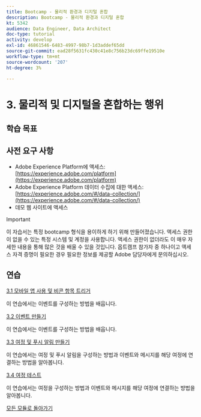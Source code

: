 ```yaml
---
title: Bootcamp - 물리적 환경과 디지털 혼합
description: Bootcamp - 물리적 환경과 디지털 혼합
kt: 5342
audience: Data Engineer, Data Architect
doc-type: tutorial
activity: develop
exl-id: 46861546-6483-4997-98b7-1d3addef65dd
source-git-commit: ead28f5631fc430c41e8c756b23dc69ffe19510e
workflow-type: tm+mt
source-wordcount: '207'
ht-degree: 3%

---
```


# 3. 물리적 및 디지털을 혼합하는 행위

## 학습 목표

## 사전 요구 사항

- Adobe Experience Platform에 액세스: [https://experience.adobe.com/platform](https://experience.adobe.com/platform)
- Adobe Experience Platform 데이터 수집에 대한 액세스: [https://experience.adobe.com/#/data-collection/](https://experience.adobe.com/#/data-collection/)
- 데모 웹 사이트에 액세스

>[!IMPORTANT]
>
>이 자습서는 특정 bootcamp 형식을 용이하게 하기 위해 만들어졌습니다. 액세스 권한이 없을 수 있는 특정 시스템 및 계정을 사용합니다. 액세스 권한이 없더라도 이 매우 자세한 내용을 통해 많은 것을 배울 수 있을 것입니다. 옵트캠프 참가자 중 하나이고 액세스 자격 증명이 필요한 경우 필요한 정보를 제공할 Adobe 담당자에게 문의하십시오.

## 연습

[3.1 모바일 앱 사용 및 비콘 항목 트리거](./ex1.md)

이 연습에서는 이벤트를 구성하는 방법을 배웁니다.

[3.2 이벤트 만들기](./ex2.md)

이 연습에서는 이벤트를 구성하는 방법을 배웁니다.

[3.3 여정 및 푸시 알림 만들기](./ex3.md)

이 연습에서는 여정 및 푸시 알림을 구성하는 방법과 이벤트와 메시지를 해당 여정에 연결하는 방법을 알아봅니다.

[3.4 여정 테스트](./ex4.md)

이 연습에서는 여정을 구성하는 방법과 이벤트와 메시지를 해당 여정에 연결하는 방법을 알아봅니다.

[모든 모듈로 돌아가기](../../overview.md)
